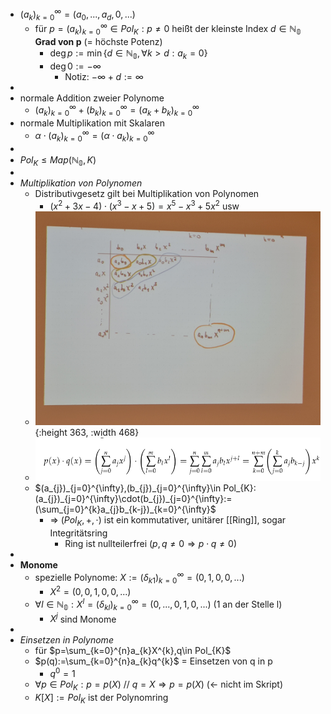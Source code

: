 - $(a_{k})_{k=0}^{\infty}=(a_0,...,a_{d},0,...)$
	- für $p=(a_{k})_{k=0}^{\infty}\in Pol_{K}:p\neq0$ heißt der kleinste Index $d\in\mathbb{N_0}$ **Grad von p** (= höchste Potenz)
		- $\deg p:=\min\lbrace d\in\mathbb{N_0},\forall k>d:a_{k}=0\rbrace$
		- $\deg0:=-\infty$
			- Notiz: $-\infty+d:=\infty$
-
- normale Addition zweier Polynome
	- $(a_{k})_{k=0}^{\infty}+(b_{k})_{k=0}^{\infty}=(a_{k}+b_{k})_{k=0}^{\infty}$
- normale Multiplikation mit Skalaren
	- $\alpha\cdot(a_{k})_{k=0}^{\infty}=(\alpha\cdot a_{k})_{k=0}^{\infty}$
-
- $Pol_{K}\leq Map(\mathbb{N_0},K)$
-
- *Multiplikation von Polynomen*
	- Distributivgesetz gilt bei Multiplikation von Polynomen
		- $(x^2+3x-4)\cdot(x^3-x+5)=x^5-x^3+5x^2$ usw
	- ![20241118_115845.jpg](../assets/20241118_115845_1731927933980_0.jpg){:height 363, :width 468}
	- ![image.png](../assets/image_1731927838004_0.png)
	- $(a_{j})_{j=0}^{\infty},(b_{j})_{j=0}^{\infty}\in Pol_{K}:(a_{j})_{j=0}^{\infty}\cdot(b_{j})_{j=0}^{\infty}:=(\sum_{j=0}^{k}a_{j}b_{k-j})_{k=0}^{\infty}$
		- => $(Pol_{K},+,\cdot)$ ist ein kommutativer, unitärer [[Ring]], sogar Integritätsring
			- Ring ist nullteilerfrei ($p,q\neq0\Rightarrow p\cdot q\neq0$)
-
- **Monome**
	- spezielle Polynome: $X:=(\delta_{k1})_{k=0}^{\infty}=(0,1,0,0,...)$
		- $X^2=(0,0,1,0,0,...)$
	- $\forall l\in\mathbb{N_0}:X^{l}=(\delta_{kl})_{k=0}^{\infty}=(0,...,0,1,0,...)$ (1 an der Stelle l)
		- $X^{j}$ sind Monome
-
- *Einsetzen in Polynome*
	- für $p=\sum_{k=0}^{n}a_{k}X^{k},q\in Pol_{K}$
	- $p(q):=\sum_{k=0}^{n}a_{k}q^{k}$ = Einsetzen von q in p
		- $q^0=1$
	- $\forall p\in Pol_{K}:p=p(X)$ // $q=X\Rightarrow p=p(X)$ (<- nicht im Skript)
	- $K[X]:=Pol_{K}$ ist der Polynomring